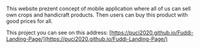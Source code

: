 This website prezent concept of mobile application where all of us can sell own crops and handicraft products. Then users can buy this product with good prices for all.

This project you can see on this address: [https://puci2020.github.io/Fuddi-Landing-Page/](https://puci2020.github.io/Fuddi-Landing-Page/)
